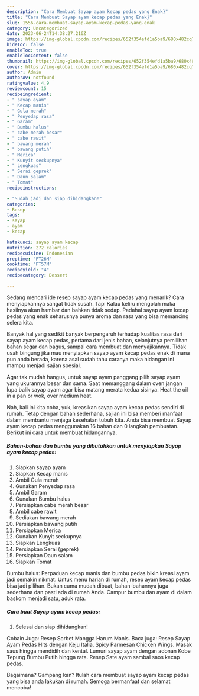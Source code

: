 ```yaml
---
description: "Cara Membuat Sayap ayam kecap pedas yang Enak}"
title: "Cara Membuat Sayap ayam kecap pedas yang Enak}"
slug: 1556-cara-membuat-sayap-ayam-kecap-pedas-yang-enak
category: Uncategorized
date: 2023-06-24T14:38:27.216Z
image: https://img-global.cpcdn.com/recipes/652f354efd1a5ba9/680x482cq70/sayap-ayam-kecap-pedas-foto-resep-utama.jpg
hideToc: false
enableToc: true
enableTocContent: false
thumbnail: https://img-global.cpcdn.com/recipes/652f354efd1a5ba9/680x482cq70/sayap-ayam-kecap-pedas-foto-resep-utama.jpg
cover: https://img-global.cpcdn.com/recipes/652f354efd1a5ba9/680x482cq70/sayap-ayam-kecap-pedas-foto-resep-utama.jpg
author: Admin
authorAv: notfound
ratingvalue: 4.9
reviewcount: 15
recipeingredient:
- " sayap ayam"
- " Kecap manis"
- " Gula merah"
- " Penyedap rasa"
- " Garam"
- " Bumbu halus"
- " cabe merah besar"
- " cabe rawit"
- " bawang merah"
- " bawang putih"
- " Merica"
- " Kunyit seckupnya"
- " Lengkuas"
- " Serai geprek"
- " Daun salam"
- " Tomat"
recipeinstructions:

- "Sudah jadi dan siap dihidangkan!"
categories:
- Resep
tags:
- sayap
- ayam
- kecap

katakunci: sayap ayam kecap 
nutrition: 272 calories
recipecuisine: Indonesian
preptime: "PT26M"
cooktime: "PT57M"
recipeyield: "4"
recipecategory: Dessert

---
```



Sedang mencari ide resep sayap ayam kecap pedas yang menarik? Cara menyiapkannya sangat tidak susah. Tapi Kalau keliru mengolah maka hasilnya akan hambar dan bahkan tidak sedap. Padahal sayap ayam kecap pedas yang enak seharusnya punya aroma dan rasa yang bisa memancing selera kita.


Banyak hal yang sedikit banyak berpengaruh terhadap kualitas rasa dari sayap ayam kecap pedas, pertama dari jenis bahan, selanjutnya pemilihan bahan segar dan bagus, sampai cara membuat dan menyajikannya. Tidak usah bingung jika mau menyiapkan sayap ayam kecap pedas enak di mana pun anda berada, karena asal sudah tahu caranya maka hidangan ini mampu menjadi sajian spesial.

Agar tak mudah hangus, untuk sayap ayam panggang pilih sayap ayam yang ukurannya besar dan sama. Saat memanggang dalam oven jangan lupa balik sayap ayam agar bisa matang merata kedua sisinya. Heat the oil in a pan or wok, over medium heat.


Nah, kali ini kita coba, yuk, kreasikan sayap ayam kecap pedas sendiri di rumah. Tetap dengan bahan sederhana, sajian ini bisa memberi manfaat dalam membantu menjaga kesehatan tubuh kita. Anda bisa membuat Sayap ayam kecap pedas menggunakan 16 bahan dan 0 langkah pembuatan. Berikut ini cara untuk membuat hidangannya.

<!--inarticleads1-->

##### Bahan-bahan dan bumbu yang dibutuhkan untuk menyiapkan Sayap ayam kecap pedas:

1. Siapkan  sayap ayam
1. Siapkan  Kecap manis
1. Ambil  Gula merah
1. Gunakan  Penyedap rasa
1. Ambil  Garam
1. Gunakan  Bumbu halus
1. Persiapkan  cabe merah besar
1. Ambil  cabe rawit
1. Sediakan  bawang merah
1. Persiapkan  bawang putih
1. Persiapkan  Merica
1. Gunakan  Kunyit seckupnya
1. Siapkan  Lengkuas
1. Persiapkan  Serai (geprek)
1. Persiapkan  Daun salam
1. Siapkan  Tomat


Bumbu halus: Perpaduan kecap manis dan bumbu pedas bikin kreasi ayam jadi semakin nikmat. Untuk menu harian di rumah, resep ayam kecap pedas bisa jadi pilihan. Bukan cuma mudah dibuat, bahan-bahannya juga sederhana dan pasti ada di rumah Anda. Campur bumbu dan ayam di dalam baskom menjadi satu, aduk rata. 

<!--inarticleads2-->

##### Cara buat Sayap ayam kecap pedas:


1. Selesai dan siap dihidangkan!

Cobain Juga: Resep Sorbet Mangga Harum Manis. Baca juga: Resep Sayap Ayam Pedas Hits dengan Keju Italia, Spicy Parmesan Chicken Wings. Masak saus hingga mendidih dan kental. Lumuri sayap ayam dengan adonan Kobe Tepung Bumbu Putih hingga rata. Resep Sate ayam sambal saos kecap pedas. 

Bagaimana? Gampang kan? Itulah cara membuat sayap ayam kecap pedas yang bisa anda lakukan di rumah. Semoga bermanfaat dan selamat mencoba!
